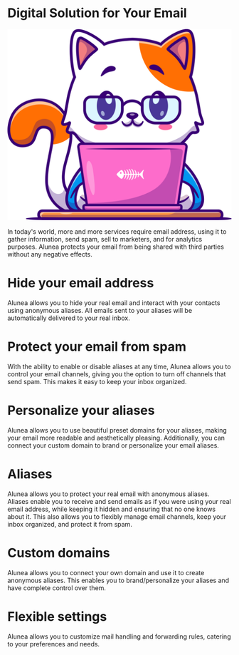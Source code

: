 # Digital Solution for Your Email

![Alunea](readme/assets/img/banner-0.svg)

In today's world, more and more services require email address, using it to gather information, send spam, sell to marketers, and for analytics purposes. Alunea protects your email from being shared with third parties without any negative effects.

# Hide your email address

Alunea allows you to hide your real email and interact with your contacts using anonymous aliases. All emails sent to your aliases will be automatically delivered to your real inbox.

# Protect your email from spam

With the ability to enable or disable aliases at any time, Alunea allows you to control your email channels, giving you the option to turn off channels that send spam. This makes it easy to keep your inbox organized.

# Personalize your aliases

Alunea allows you to use beautiful preset domains for your aliases, making your email more readable and aesthetically pleasing. Additionally, you can connect your custom domain to brand or personalize your email aliases.

# Aliases

Alunea allows you to protect your real email with anonymous aliases. Aliases enable you to receive and send emails as if you were using your real email address, while keeping it hidden and ensuring that no one knows about it. This also allows you to flexibly manage email channels, keep your inbox organized, and protect it from spam.

# Custom domains

Alunea allows you to connect your own domain and use it to create anonymous aliases. This enables you to brand/personalize your aliases and have complete control over them.

# Flexible settings

Alunea allows you to customize mail handling and forwarding rules, catering to your preferences and needs.